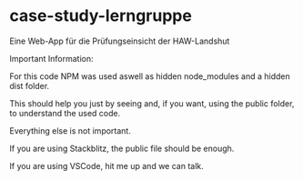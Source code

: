 # case-study-lerngruppe
Eine Web-App für die Prüfungseinsicht der HAW-Landshut

Important Information:

For this code NPM was used aswell as hidden node_modules and a hidden dist folder.

This should help you just by seeing and, if you want, using the public folder, to understand the used code.

Everything else is not important.

If you are using Stackblitz, the public file should be enough.

If you are using VSCode, hit me up and we can talk.
